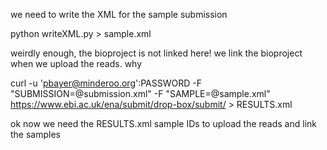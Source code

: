 
we need to write the XML for the sample submission


python writeXML.py > sample.xml

weirdly enough, the bioproject is not linked here! we link the bioproject when we upload the reads. why

curl -u 'pbayer@minderoo.org':PASSWORD  -F "SUBMISSION=@submission.xml" -F "SAMPLE=@sample.xml" https://www.ebi.ac.uk/ena/submit/drop-box/submit/ > RESULTS.xml

ok now we need the RESULTS.xml sample IDs to upload the reads and link the samples
